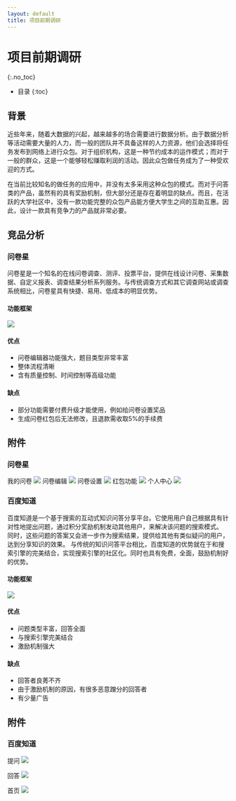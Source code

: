 ```yaml
---
layout: default
title: 项目前期调研
---
```


# 项目前期调研
{:.no_toc}

* 目录
{:toc}

## 背景

近些年来，随着大数据的兴起，越来越多的场合需要进行数据分析。由于数据分析等活动需要大量的人力，而一般的团队并不具备这样的人力资源，他们会选择将任务发布到网络上进行众包。对于组织机构，这是一种节约成本的运作模式；而对于一般的群众，这是一个能够轻松赚取利润的活动。因此众包做任务成为了一种受欢迎的方式。

在当前比较知名的做任务的应用中，并没有太多采用这种众包的模式。而对于问答类的产品，虽然有的具有奖励机制，但大部分还是存在着明显的缺点。而且，在活跃的大学社区中，没有一款功能完整的众包产品能方便大学生之间的互助互惠。因此，设计一款具有竞争力的产品就非常必要。

## 竞品分析

### 问卷星

问卷星是一个知名的在线问卷调查、测评、投票平台，提供在线设计问卷、采集数据、自定义报表、调查结果分析系列服务。与传统调查方式和其它调查网站或调查系统相比，问卷星具有快捷、易用、低成本的明显优势。

#### 功能框架

![](image/wjx.png)

#### 优点
* 问卷编辑器功能强大，题目类型非常丰富
* 整体流程清晰
* 含有质量控制、时间控制等高级功能

#### 缺点
* 部分功能需要付费升级才能使用，例如给问卷设置奖品
* 生成问卷红包后无法修改，且退款需收取5%的手续费


## 附件

### 问卷星
我的问卷
![](image/wjx1.png)
问卷编辑
![](image/wjx2.png)
问卷设置
![](image/wjx3.png)
红包功能
![](image/wjx4.png)
个人中心
![](image/wjx5.png)

### 百度知道

百度知道是一个基于搜索的互动式知识问答分享平台。它使用用户自己根据具有针对性地提出问题，通过积分奖励机制发动其他用户，来解决该问题的搜索模式。 同时，这些问题的答案又会进一步作为搜索结果，提供给其他有类似疑问的用户，达到分享知识的效果。
与传统的知识问答平台相比，百度知道的优势就在于和搜索引擎的完美结合，实现搜索引擎的社区化。同时也具有免费，全面，鼓励机制好的优势。

#### 功能框架
![](image/bdzd.png)

#### 优点
* 问题类型丰富，回答全面
* 与搜索引擎完美结合
* 激励机制强大

#### 缺点
* 回答者良莠不齐
* 由于激励机制的原因，有很多恶意蹭分的回答者
* 有少量广告


## 附件

### 百度知道

提问
![](image/bdzd1.png)

回答
![](image/bdzd3.png)

首页
![](image/bdzd2.png)